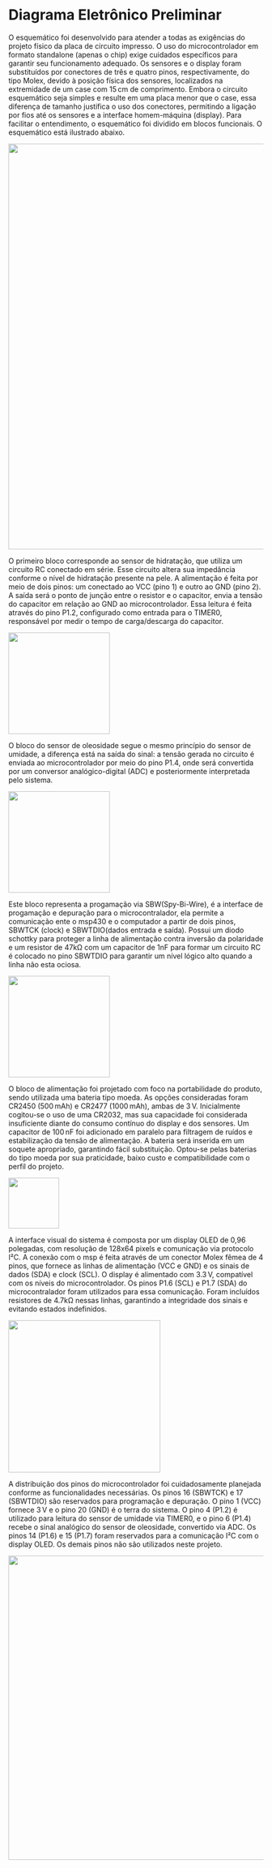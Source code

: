 # Diagrama Eletrônico Preliminar

O esquemático foi desenvolvido para atender a todas as exigências do projeto 
físico da placa de circuito impresso. O uso do microcontrolador em formato standalone 
(apenas o chip) exige cuidados específicos para garantir seu funcionamento adequado. Os 
sensores e o display foram substituídos por conectores de três e quatro pinos, 
respectivamente, do tipo Molex, devido à posição física dos sensores, localizados na 
extremidade de um case com 15 cm de comprimento. Embora o circuito esquemático seja 
simples e resulte em uma placa menor que o case, essa diferença de tamanho justifica o uso 
dos conectores, permitindo a ligação por fios até os sensores e a interface homem-máquina 
(display). Para facilitar o entendimento, o esquemático foi dividido em blocos funcionais. O 
esquemático está ilustrado abaixo.

<img src="https://github.com/user-attachments/assets/f42c7fc5-8554-4866-b8f6-cd9a226171b4" width="800">

O primeiro bloco corresponde ao sensor de hidratação, que utiliza um circuito RC 
conectado em série. Esse circuito altera sua impedância conforme o nível de hidratação 
presente na pele. A alimentação é feita por meio de dois pinos: um conectado ao VCC (pino 1) e outro ao GND (pino 2). A saída será o ponto de junção entre o resistor 
e o capacitor, envia a tensão do capacitor em relação ao GND ao microcontrolador. Essa 
leitura é feita através do pino P1.2, configurado como entrada para o TIMER0, 
responsável por medir o tempo de carga/descarga do capacitor.

<img src="https://github.com/user-attachments/assets/6d2235bb-ab02-45aa-b8ab-b476d049a44c" width="200">

O bloco do sensor de oleosidade segue o mesmo princípio do sensor de umidade, 
a diferença está na saída do sinal: a tensão gerada no circuito é enviada ao microcontrolador 
por meio do pino P1.4, onde será convertida por um conversor analógico-digital (ADC) e 
posteriormente interpretada pelo sistema.

<img src="https://github.com/user-attachments/assets/157d8141-3018-48fa-a184-5f0bb6f63962" width="200">

Este bloco representa a progamação via SBW(Spy-Bi-Wire), é a interface de progamação e depuração para o microcontralador, ela permite a comunicação ente o msp430 e o computador a partir de dois pinos, SBWTCK (clock) e SBWTDIO(dados entrada e saída). Possui um diodo schottky para proteger a linha de alimentação contra inversão da polaridade e um resistor de 47kΩ com um capacitor de 1nF para formar um circuito RC é colocado no pino SBWTDIO para garantir um nível lógico alto quando a linha não esta ociosa.

<img src="https://github.com/user-attachments/assets/12095c71-1ff4-4c0e-adad-62e410ff8643" width="200">

O bloco de alimentação foi projetado com foco na portabilidade do produto, sendo 
utilizada uma bateria tipo moeda. As opções consideradas foram CR2450 (500 mAh) e 
CR2477 (1000 mAh), ambas de 3 V. Inicialmente cogitou-se o uso de uma CR2032, mas sua 
capacidade foi considerada insuficiente diante do consumo contínuo do display e dos 
sensores. Um capacitor de 100 nF foi adicionado em paralelo para filtragem de ruídos e 
estabilização da tensão de alimentação. A bateria será inserida em um soquete apropriado, 
garantindo fácil substituição. Optou-se pelas baterias do tipo moeda por sua praticidade, 
baixo custo e compatibilidade com o perfil do projeto.

<img src="https://github.com/user-attachments/assets/c0e09914-422e-412c-a52c-3c2d4d48eee7" width="100">

 A interface visual do sistema é composta por um display OLED de 0,96 polegadas, 
com resolução de 128x64 pixels e comunicação via protocolo I²C. A conexão com o 
msp é feita através de um conector Molex fêmea de 4 pinos, que fornece as linhas 
de alimentação (VCC e GND) e os sinais de dados (SDA) e clock (SCL). O display é 
alimentado com 3.3 V, compatível com os níveis do microcontrolador. Os pinos P1.6 (SCL) e P1.7 
(SDA) do microcontralador foram utilizados para essa comunicação. Foram incluídos 
resistores de 4.7kΩ nessas linhas, garantindo a integridade dos sinais e evitando estados indefinidos.

<img src="https://github.com/user-attachments/assets/c4aea0c2-9675-4da8-8f02-1e766bb4aaa8" width="300">

 A distribuição dos pinos do microcontrolador foi cuidadosamente planejada 
conforme as funcionalidades necessárias. Os pinos 16 (SBWTCK) e 17 (SBWTDIO) são reservados 
para programação e depuração. O pino 1 (VCC) fornece 3 V e o pino 20 (GND) é o terra do 
sistema. O pino 4 (P1.2) é utilizado para leitura do sensor de umidade via TIMER0, e o pino 6 
(P1.4) recebe o sinal analógico do sensor de oleosidade, convertido via ADC. Os pinos 14 
(P1.6) e 15 (P1.7) foram reservados para a comunicação I²C com o display OLED. Os 
demais pinos não são utilizados neste projeto.

<img src="https://github.com/user-attachments/assets/ea088507-bc34-4dc9-b382-bcfcdb2cd228" width="600">





